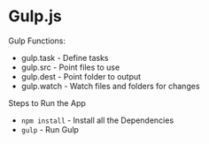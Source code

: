 # Gulp.js

Gulp Functions:
- gulp.task - Define tasks
- gulp.src - Point files to use
- gulp.dest - Point folder to output
- gulp.watch - Watch files and folders for changes

Steps to Run the App
- `npm install` - Install all the Dependencies
- `gulp` - Run Gulp
